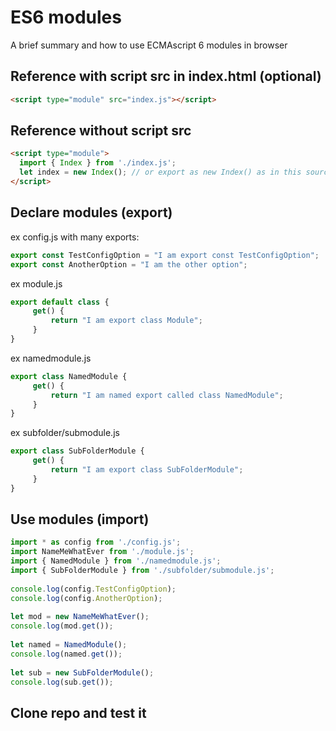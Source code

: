# ES6 modules
A brief summary and how to use ECMAscript 6 modules in browser

## Reference with script src in index.html (optional)
```html
<script type="module" src="index.js"></script>
```
## Reference without script src
```html
<script type="module">
  import { Index } from './index.js';
  let index = new Index(); // or export as new Index() as in this source code
</script>
```

## Declare modules (export)
ex config.js with many exports:
```javascript
export const TestConfigOption = "I am export const TestConfigOption";
export const AnotherOption = "I am the other option";

```

ex module.js
```javascript
export default class {
     get() {
         return "I am export class Module";
     }
}
```

ex namedmodule.js
```javascript
export class NamedModule {
     get() {
         return "I am named export called class NamedModule";
     }
}
```
ex subfolder/submodule.js
```javascript
export class SubFolderModule {
     get() {
         return "I am export class SubFolderModule";
     }
}
```

## Use modules (import)
```javascript
import * as config from './config.js';
import NameMeWhatEver from './module.js';
import { NamedModule } from './namedmodule.js';
import { SubFolderModule } from './subfolder/submodule.js';
  
console.log(config.TestConfigOption);
console.log(config.AnotherOption);
  
let mod = new NameMeWhatEver();
console.log(mod.get());
  
let named = NamedModule();
console.log(named.get());
  
let sub = new SubFolderModule();
console.log(sub.get());
```

## Clone repo and test it

